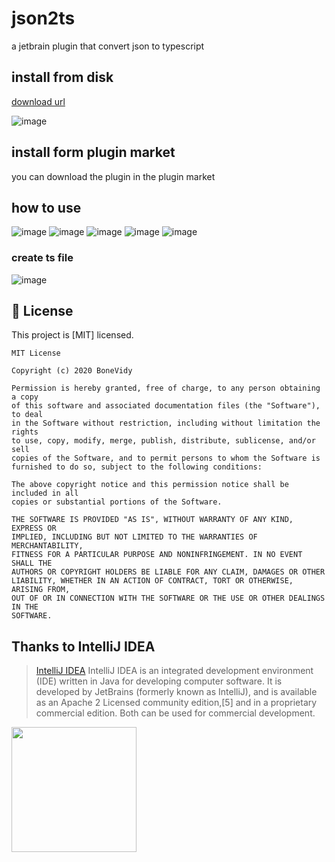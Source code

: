 # json2ts
a jetbrain plugin that convert json to typescript
## install from disk
[download url](https://github.com/boneVidy/json2ts/releases) 

![image](https://github.com/boneVidy/json2ts/blob/master/docs/install_from_disk.png)
## install form plugin market
you can download the plugin in the plugin market
## how to use
<!-- ![image](https://github.com/boneVidy/json2ts/blob/master/docs/screen.gif) -->
![image](https://github.com/boneVidy/json2ts/blob/master/docs/step1.webp)
![image](https://github.com/boneVidy/json2ts/blob/master/docs/step2.webp)
![image](https://github.com/boneVidy/json2ts/blob/master/docs/step3.webp)
![image](https://github.com/boneVidy/json2ts/blob/master/docs/step4.webp)
![image](https://github.com/boneVidy/json2ts/blob/master/docs/step5.webp)
### create ts file
![image](https://github.com/boneVidy/json2ts/blob/master/docs/tsfile.png)

## 📝 License

This project is [MIT] licensed.

```
MIT License

Copyright (c) 2020 BoneVidy

Permission is hereby granted, free of charge, to any person obtaining a copy
of this software and associated documentation files (the "Software"), to deal
in the Software without restriction, including without limitation the rights
to use, copy, modify, merge, publish, distribute, sublicense, and/or sell
copies of the Software, and to permit persons to whom the Software is
furnished to do so, subject to the following conditions:

The above copyright notice and this permission notice shall be included in all
copies or substantial portions of the Software.

THE SOFTWARE IS PROVIDED "AS IS", WITHOUT WARRANTY OF ANY KIND, EXPRESS OR
IMPLIED, INCLUDING BUT NOT LIMITED TO THE WARRANTIES OF MERCHANTABILITY,
FITNESS FOR A PARTICULAR PURPOSE AND NONINFRINGEMENT. IN NO EVENT SHALL THE
AUTHORS OR COPYRIGHT HOLDERS BE LIABLE FOR ANY CLAIM, DAMAGES OR OTHER
LIABILITY, WHETHER IN AN ACTION OF CONTRACT, TORT OR OTHERWISE, ARISING FROM,
OUT OF OR IN CONNECTION WITH THE SOFTWARE OR THE USE OR OTHER DEALINGS IN THE
SOFTWARE.

```
## Thanks to IntelliJ IDEA

> [IntelliJ IDEA](https://en.wikipedia.org/wiki/IntelliJ_IDEA) IntelliJ IDEA is an integrated development environment (IDE) written in Java for developing computer software. It is developed by JetBrains (formerly known as IntelliJ), and is available as an Apache 2 Licensed community edition,[5] and in a proprietary commercial edition. Both can be used for commercial development.

[<img src=".github/jetbrains-variant-3.png" width="200"/>](https://www.jetbrains.com/?from=mirai)

